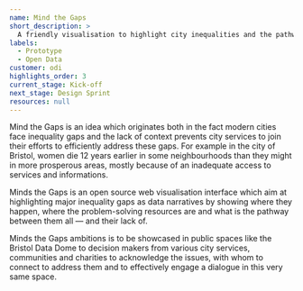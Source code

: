 ```yaml
---
name: Mind the Gaps
short_description: >
  A friendly visualisation to highlight city inequalities and the pathways to their resolutions.
labels:
  - Prototype
  - Open Data
customer: odi
highlights_order: 3
current_stage: Kick-off
next_stage: Design Sprint
resources: null
---
```


Mind the Gaps is an idea which originates both in the fact modern cities face inequality
gaps and the lack of context prevents city services to join their efforts to efficiently 
address these gaps. For example in the city of Bristol, women die 12 years earlier in some 
neighbourhoods than they might in more prosperous areas, mostly because of an inadequate access 
to services and informations.

Minds the Gaps is an open source web visualisation interface which aim at highlighting 
major inequality gaps as data narratives by showing where they happen, where the problem-solving 
resources are and what is the pathway between them all — and their lack of.

Minds the Gaps ambitions is to be showcased in public spaces like the Bristol Data Dome to 
decision makers from various city services, communities and charities to acknowledge the 
issues, with whom to connect to address them and to effectively engage a dialogue in this 
very same space.

